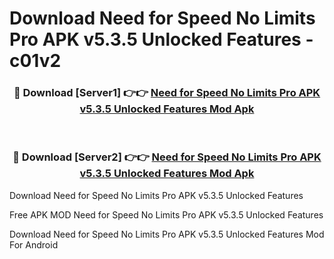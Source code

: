 # Download Need for Speed No Limits Pro APK v5.3.5 Unlocked Features - c01v2



<div align="center">
<h3>🔴 Download [Server1] 👉👉 <a href="https://momento.my/?title=Need_for_Speed_No_Limits_Pro_APK_v5.3.5_Unlocked_Features">Need for Speed No Limits Pro APK v5.3.5 Unlocked Features Mod Apk</a></h3><br>

<h3>🔴 Download [Server2] 👉👉 <a href="https://momento.my/?title=Need_for_Speed_No_Limits_Pro_APK_v5.3.5_Unlocked_Features">Need for Speed No Limits Pro APK v5.3.5 Unlocked Features Mod Apk</a></h3>
</div>



Download Need for Speed No Limits Pro APK v5.3.5 Unlocked Features 

Free APK MOD Need for Speed No Limits Pro APK v5.3.5 Unlocked Features 

Download Need for Speed No Limits Pro APK v5.3.5 Unlocked Features Mod For Android
